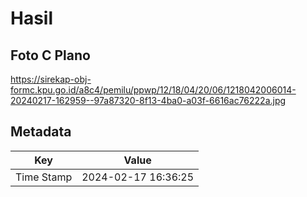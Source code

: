 # Hasil

## Foto C Plano

https://sirekap-obj-formc.kpu.go.id/a8c4/pemilu/ppwp/12/18/04/20/06/1218042006014-20240217-162959--97a87320-8f13-4ba0-a03f-6616ac76222a.jpg


## Metadata

| Key        | Value               |
| ---------- | ------------------- |
| Time Stamp | 2024-02-17 16:36:25 |



